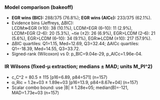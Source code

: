 ### Model comparison (bakeoff)
- **EGR wins (BIC):** 288/375 (76.8%); **EGR wins (AICc):** 233/375 (62.1%).
- Evidence bins (Jeffreys, ΔBIC):  
  LCDM≫EGR (≥10): 38 (10.1%), LCDM>EGR (6–10): 11 (2.9%), LCDM>EGR (2–6): 20 (5.3%), ~tie (±2): 26 (6.9%), EGR>LCDM (2–6): 21 (5.6%), EGR>LCDM (6–10): 34 (9.1%), EGR≫LCDM (≥10): 217 (57.9%).
- ΔBIC quartiles: Q1=1.15, Med=12.69, Q3=32.44; ΔAICc quartiles: Q1=-18.39, Med=14.55, Q3=33.72.
- Signed-rank (Wilcoxon) vs 0: p_BIC=9.04e-29, p_AICc=1.96e-04.

### IR Wilsons (fixed-μ extraction; medians ± MAD; units M_Pl^2)
- c_C^2 = 80.5 ± 115  [p16=6.89, p84=571] (n=157)
- α_Ric = 1.2e+03 ± 1.89e+03  [p16=13.9, p84=8.67e+04] (n=157)
- Scalar combo bound: use |B| ≤ 1.28e+05; median(B)=-121, MAD=1.73e+03 (n=157)